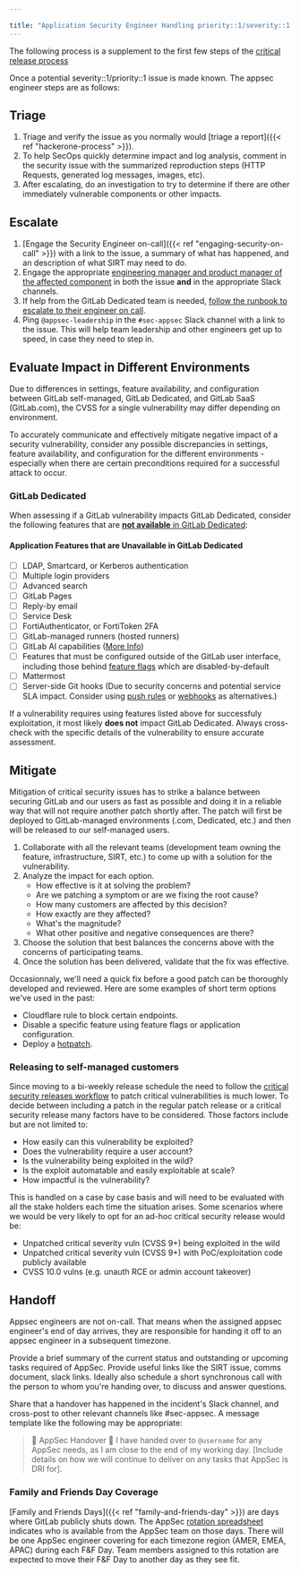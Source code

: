 ```yaml
---

title: "Application Security Engineer Handling priority::1/severity::1 Issues"
---
```


The following process is a supplement to the first few steps of the [critical release process](https://gitlab.com/gitlab-org/release/docs/blob/master/general/security/process.md#critical-security-releases)

Once a potential severity::1/priority::1 issue is made known. The appsec engineer steps are as follows:

## Triage

1. Triage and verify the issue as you normally would [triage a report]({{< ref "hackerone-process" >}}).
1. To help SecOps quickly determine impact and log analysis, comment in the security issue with the summarized reproduction steps (HTTP Requests, generated log messages, images, etc).
1. After escalating, do an investigation to try to determine if there are other immediately vulnerable components or other impacts.

## Escalate

1. [Engage the Security Engineer on-call]({{< ref "engaging-security-on-call" >}}) with a link to the issue, a summary of what has happened, and an description of what SIRT may need to do.
1. Engage the appropriate [engineering manager and product manager of the affected component](/handbook/product/categories/) in both the issue **and** in the appropriate Slack channels.
1. If help from the GitLab Dedicated team is needed, [follow the runbook to escalate to their engineer on call](https://gitlab-com.gitlab.io/gl-infra/gitlab-dedicated/team/runbooks/on-call.html#escalating-to-an-on-call-person).
1. Ping `@appsec-leadership` in the `#sec-appsec` Slack channel with a link to the issue. This will help team leadership and other engineers get up to speed, in case they need to step in.

## Evaluate Impact in Different Environments

Due to differences in settings, feature availability, and configuration between GitLab self-managed, GitLab Dedicated, and GitLab SaaS (GitLab.com), the CVSS for a single vulnerability may differ depending on environment.

To accurately communicate and effectively mitigate negative impact of a security vulnerability, consider any possible discrepancies in settings, feature availability, and configuration for the different environments - especially when there are certain preconditions required for a successful attack to occur.

### GitLab Dedicated

When assessing if a GitLab vulnerability impacts GitLab Dedicated, consider the following features that are [**not available** in GitLab Dedicated](https://docs.gitlab.com/ee/subscriptions/gitlab_dedicated/#features-that-are-not-available):

#### Application Features that are Unavailable in GitLab Dedicated

- [ ]  LDAP, Smartcard, or Kerberos authentication
- [ ]  Multiple login providers
- [ ]  Advanced search
- [ ]  GitLab Pages
- [ ]  Reply-by email
- [ ]  Service Desk
- [ ]  FortiAuthenticator, or FortiToken 2FA
- [ ]  GitLab-managed runners (hosted runners)
- [ ]  GitLab AI capabilities ([More Info](https://about.gitlab.com/direction/saas-platforms/dedicated/#supporting-ai-features-on-gitlab-dedicated))
- [ ]  Features that must be configured outside of the GitLab user interface, including those behind [feature flags](https://docs.gitlab.com/ee/user/feature_flags.html) which are disabled-by-default
- [ ]  Mattermost
- [ ]  Server-side Git hooks (Due to security concerns and potential service SLA impact. Consider using [push rules](https://docs.gitlab.com/ee/user/project/repository/push_rules.html) or [webhooks](https://docs.gitlab.com/ee/user/project/integrations/webhooks.html) as alternatives.)

If a vulnerability requires using features listed above for successfuly exploitation, it most likely **does not** impact GitLab Dedicated. Always cross-check with the specific details of the vulnerability to ensure accurate assessment.

## Mitigate

Mitigation of critical security issues has to strike a balance between securing GitLab and our users as fast as possible and doing it in a reliable way that will not require another patch shortly after.
The patch will first be deployed to GitLab-managed environments (.com, Dedicated, etc.) and then will be released to our self-managed users.

1. Collaborate with all the relevant teams (development team owning the feature, infrastructure, SIRT, etc.) to come up with a solution for the vulnerability.
1. Analyze the impact for each option.
    - How effective is it at solving the problem?
    - Are we patching a symptom or are we fixing the root cause?
    - How many customers are affected by this decision?
    - How exactly are they affected?
    - What's the magnitude?
    - What other positive and negative consequences are there?
1. Choose the solution that best balances the concerns above with the concerns of participating teams.
1. Once the solution has been delivered, validate that the fix was effective.

Occasionnaly, we'll need a quick fix before a good patch can be thoroughly developed and reviewed.
Here are some examples of short term options we've used in the past:

- Cloudflare rule to block certain endpoints.
- Disable a specific feature using feature flags or application configuration.
- Deploy a [hotpatch](https://gitlab.com/gitlab-org/release/docs/blob/master/general/deploy/post-deployment-patches.md).

### Releasing to self-managed customers

Since moving to a bi-weekly release schedule the need to follow the [critical security releases workflow](https://gitlab.com/gitlab-org/release/docs/blob/master/general/security/security-engineer.md##critical-security-releases) to patch critical vulnerabilities is much lower.
To decide between including a patch in the regular patch release or a critical security release many factors have to be considered.
Those factors include but are not limited to:

- How easily can this vulnerability be exploited?
- Does the vulnerability require a user account?
- Is the vulnerability being exploited in the wild?
- Is the exploit automatable and easily exploitable at scale?
- How impactful is the vulnerability?

This is handled on a case by case basis and will need to be evaluated with all the stake holders each time the situation arises.
Some scenarios where we would be very likely to opt for an ad-hoc critical security release would be:

- Unpatched critical severity vuln (CVSS 9+) being exploited in the wild
- Unpatched critical severity vuln (CVSS 9+) with PoC/exploitation code publicly available
- CVSS 10.0 vulns (e.g. unauth RCE or admin account takeover)

## Handoff

Appsec engineers are not on-call. That means when the assigned appsec engineer's end of day arrives, they are responsible for handing it off to an appsec engineer in a subsequent timezone.

Provide a brief summary of the current status and outstanding or upcoming tasks required of AppSec. Provide useful links like the SIRT issue, comms document, slack links. Ideally also schedule a short synchronous call with the person to whom you're handing over, to discuss and answer questions.

Share that a handover has happened in the incident's Slack channel, and cross-post to other relevant channels like #sec-appsec. A message template like the following may be appropriate:

> 🤝 AppSec Handover 🤝  I have handed over to `@username` for any AppSec needs, as I am close to the end of my working day. [Include details on how we will continue to deliver on any tasks that AppSec is DRI for].

### Family and Friends Day Coverage

[Family and Friends Days]({{< ref "family-and-friends-day" >}}) are days where GitLab publicly shuts down. The AppSec [rotation spreadsheet](https://docs.google.com/spreadsheets/d/18vz84dgTfetTaBjbOCXaLKNfzLYMiy_tBW6RfEUYYHk/edit#gid=1486863602) indicates who is available from the AppSec team on those days. There will be one AppSec engineer covering for each timezone region (AMER, EMEA, APAC) during each F&F Day. Team members assigned to this rotation are expected to move their F&F Day to another day as they see fit.
